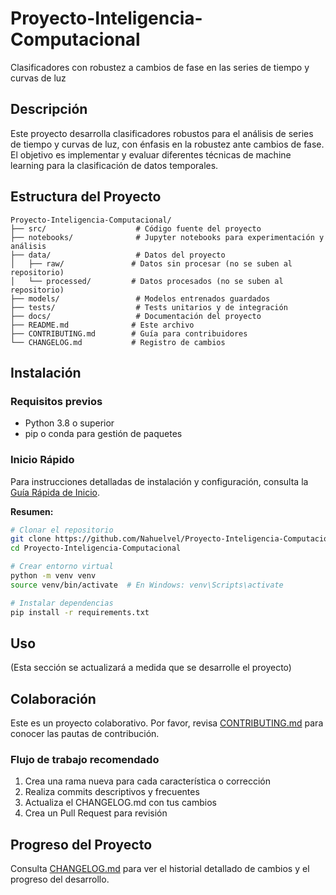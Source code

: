 # Proyecto-Inteligencia-Computacional
Clasificadores con robustez a cambios de fase en las series de tiempo y curvas de luz

## Descripción
Este proyecto desarrolla clasificadores robustos para el análisis de series de tiempo y curvas de luz, con énfasis en la robustez ante cambios de fase. El objetivo es implementar y evaluar diferentes técnicas de machine learning para la clasificación de datos temporales.

## Estructura del Proyecto
```
Proyecto-Inteligencia-Computacional/
├── src/                    # Código fuente del proyecto
├── notebooks/              # Jupyter notebooks para experimentación y análisis
├── data/                   # Datos del proyecto
│   ├── raw/               # Datos sin procesar (no se suben al repositorio)
│   └── processed/         # Datos procesados (no se suben al repositorio)
├── models/                 # Modelos entrenados guardados
├── tests/                  # Tests unitarios y de integración
├── docs/                   # Documentación del proyecto
├── README.md              # Este archivo
├── CONTRIBUTING.md        # Guía para contribuidores
└── CHANGELOG.md           # Registro de cambios
```

## Instalación

### Requisitos previos
- Python 3.8 o superior
- pip o conda para gestión de paquetes

### Inicio Rápido
Para instrucciones detalladas de instalación y configuración, consulta la [Guía Rápida de Inicio](docs/QUICKSTART.md).

**Resumen:**
```bash
# Clonar el repositorio
git clone https://github.com/Nahuelvel/Proyecto-Inteligencia-Computacional.git
cd Proyecto-Inteligencia-Computacional

# Crear entorno virtual
python -m venv venv
source venv/bin/activate  # En Windows: venv\Scripts\activate

# Instalar dependencias
pip install -r requirements.txt


```

## Uso
(Esta sección se actualizará a medida que se desarrolle el proyecto)

## Colaboración
Este es un proyecto colaborativo. Por favor, revisa [CONTRIBUTING.md](CONTRIBUTING.md) para conocer las pautas de contribución.

### Flujo de trabajo recomendado
1. Crea una rama nueva para cada característica o corrección
2. Realiza commits descriptivos y frecuentes
3. Actualiza el CHANGELOG.md con tus cambios
4. Crea un Pull Request para revisión

## Progreso del Proyecto
Consulta [CHANGELOG.md](CHANGELOG.md) para ver el historial detallado de cambios y el progreso del desarrollo.
